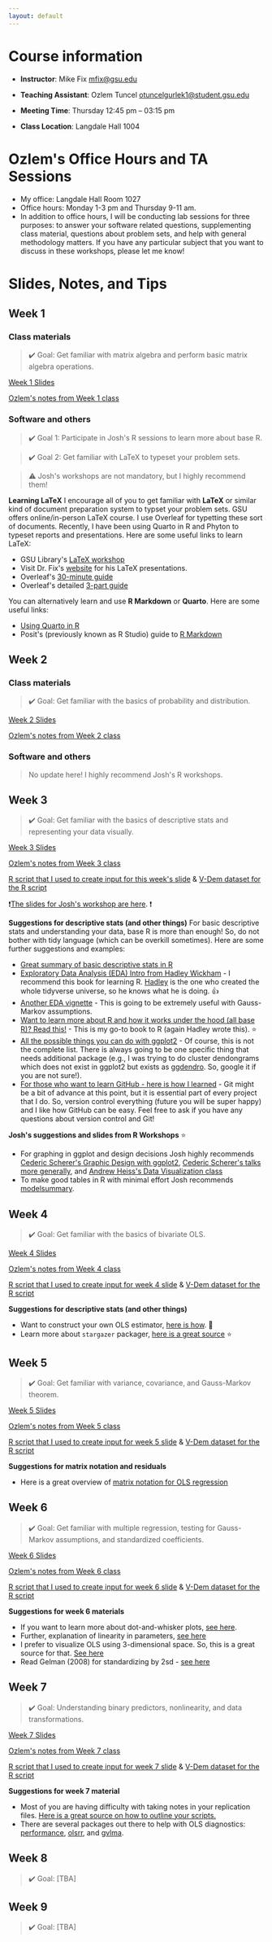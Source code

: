 ```yaml
---
layout: default
---
```


# Course information

- **Instructor**: Mike Fix <mfix@gsu.edu>

- **Teaching Assistant**: Ozlem Tuncel <otuncelgurlek1@student.gsu.edu>

- **Meeting Time**: Thursday 12:45 pm – 03:15 pm

- **Class Location**: Langdale Hall 1004

# Ozlem's Office Hours and TA Sessions
- My office: Langdale Hall Room 1027
- Office hours: Monday 1-3 pm and Thursday 9-11 am.
- In addition to office hours, I will be conducting lab sessions for three purposes: to answer your software related questions, supplementing class material, questions about problem sets, and help with general methodology matters. If you have any particular subject that you want to discuss in these workshops, please let me know!

# Slides, Notes, and Tips

## Week 1

### Class materials 
> ✔️ Goal: Get familiar with matrix algebra and perform basic matrix algebra operations.

[Week 1 Slides](docs/01Matrix.pdf)

[Ozlem's notes from Week 1 class](docs/week1.md)

### Software and others
> ✔️ Goal 1: Participate in Josh's R sessions to learn more about base R.

> ✔️ Goal 2: Get familiar with LaTeX to typeset your problem sets.

> ⚠️ Josh's workshops are not mandatory, but I highly recommend them! 

**Learning LaTeX**
I encourage all of you to get familiar with **LaTeX** or similar kind of document preparation system to typset your problem sets. GSU offers online/in-person LaTeX course. I use Overleaf for typetting these sort of documents. Recently, I have been using Quarto in R and Phyton to typeset reports and presentations. Here are some useful links to learn LaTeX:

- GSU Library's [LaTeX workshop](https://research.library.gsu.edu/latex)
- Visit Dr. Fix's [website](http://michaelfix.gsucreate.org/) for his LaTeX presentations.
- Overleaf's [30-minute guide](https://www.overleaf.com/learn/latex/Learn_LaTeX_in_30_minutes)
- Overleaf's detailed [3-part guide](https://www.overleaf.com/learn/latex/Free_online_introduction_to_LaTeX_(part_1))

You can alternatively learn and use **R Markdown** or **Quarto**. Here are some useful links:

- [Using Quarto in R](https://quarto.org/docs/get-started/hello/rstudio.html)
- Posit's (previously known as R Studio) guide to [R Markdown](https://rmarkdown.rstudio.com/lesson-1.html)

## Week 2

### Class materials 
> ✔️ Goal: Get familiar with the basics of probability and distribution.

[Week 2 Slides](docs/02Probability.pdf)

[Ozlem's notes from Week 2 class](docs/week2.md)

### Software and others 
> No update here! I highly recommend Josh's R workshops. 

## Week 3

> ✔️ Goal: Get familiar with the basics of descriptive stats and representing your data visually.

[Week 3 Slides](docs/03Data.pdf)

[Ozlem's notes from Week 3 class](docs/week3.md)

[R script that I used to create input for this week's slide](docs/week3.R) & [V-Dem dataset for the R script](https://drive.google.com/file/d/1IRS2gnECAuELEcG-CZOy1lO0lCys91up/view?usp=sharing)

❗[The slides for Josh's workshop are here](docs/field-guide-to-base-r.pdf). ❗

**Suggestions for descriptive stats (and other things)**
For basic descriptive stats and understanding your data, base R is more than enough! So, do not bother with tidy language (which can be overkill sometimes). Here are some further suggestions and examples: 

- [Great summary of basic descriptive stats in R](https://statsandr.com/blog/descriptive-statistics-in-r/)
- [Exploratory Data Analysis (EDA) Intro from Hadley Wickham](https://r4ds.had.co.nz/exploratory-data-analysis.html) - I recommend this book for learning R. [Hadley](https://twitter.com/hadleywickham) is the one who created the whole tidyverse universe, so he knows what he is doing. 👍
- [Another EDA vignette](https://cran.r-project.org/web/packages/dlookr/vignettes/EDA.html) - This is going to be extremely useful with Gauss-Markov assumptions. 
- [Want to learn more about R and how it works under the hood (all base R)? Read this!](https://adv-r.hadley.nz/) - This is my go-to book to R (again Hadley wrote this). ⭐
- [All the possible things you can do with ggplot2](https://r-graph-gallery.com/ggplot2-package.html) - Of course, this is not the complete list. There is always going to be one specific thing that needs additional package (e.g., I was trying to do cluster dendongrams which does not exist in ggplot2 but exists as [ggdendro](https://cran.r-project.org/web/packages/ggdendro/vignettes/ggdendro.html). So, google it if you are not sure!). 
- [For those who want to learn GitHub - here is how I learned](https://happygitwithr.com/) - Git might be a bit of advance at this point, but it is essential part of every project that I do. So, version control everything (future you will be super happy) and I like how GitHub can be easy. Feel free to ask if you have any questions about version control and Git!

**Josh's suggestions and slides from R Workshops** ⭐
- For graphing in ggplot and design decisions Josh highly recommends [Cederic Scherer's Graphic Design with ggplot2](https://rstudio-conf-2022.github.io/ggplot2-graphic-design/), [Cederic Scherer's talks more generally](https://www.cedricscherer.com/top/portfolio/), and [Andrew Heiss's Data Visualization class](https://datavizs21.classes.andrewheiss.com/)
- To make good tables in R with minimal effort Josh recommends [modelsummary](https://vincentarelbundock.github.io/modelsummary/index.html).

## Week 4

> ✔️ Goal: Get familiar with the basics of bivariate OLS.

[Week 4 Slides](docs/04Bivariate.pdf)

[Ozlem's notes from Week 4 class](docs/week4.md)

[R script that I used to create input for week 4 slide](docs/week4.R) & [V-Dem dataset for the R script](https://drive.google.com/file/d/1IRS2gnECAuELEcG-CZOy1lO0lCys91up/view?usp=sharing)

**Suggestions for descriptive stats (and other things)**
- Want to construct your own OLS estimator, [here is how](https://economictheoryblog.com/2016/02/20/rebuild-ols-estimator-manually-in-r/). 🥊
- Learn more about `stargazer` packager, [here is a great source](https://fgeerolf.com/code/R/stargazer.html#Stargazer_options) ⭐

## Week 5

> ✔️ Goal: Get familiar with variance, covariance, and Gauss-Markov theorem.

[Week 5 Slides](docs/05Inference.pdf)

[Ozlem's notes from Week 5 class](docs/week5.md)

[R script that I used to create input for week 5 slide](docs/week5.R) & [V-Dem dataset for the R script](https://drive.google.com/file/d/1IRS2gnECAuELEcG-CZOy1lO0lCys91up/view?usp=sharing)

**Suggestions for matrix notation and residuals**
- Here is a great overview of [matrix notation for OLS regression](https://www.css.cornell.edu/faculty/dgr2/_static/files/R_html/explainRegression.html)

## Week 6

> ✔️ Goal: Get familiar with multiple regression, testing for Gauss-Markov assumptions, and standardized coefficients.

[Week 6 Slides](docs/06MultipleReg.pdf)

[Ozlem's notes from Week 6 class](docs/week6.md)

[R script that I used to create input for week 6 slide](docs/week6.R) & [V-Dem dataset for the R script](https://drive.google.com/file/d/1IRS2gnECAuELEcG-CZOy1lO0lCys91up/view?usp=sharing)

**Suggestions for week 6 materials**
- If you want to learn more about dot-and-whisker plots, [see here](https://felixhaass.github.io/dataviz_ggplot2/session4.html).
- Further, explanation of linearity in parameters, [see here](https://mgkim.blog/2017/06/19/linearity-in-parameters/)
- I prefer to visualize OLS using 3-dimensional space. So, this is a great source for that. [See here](https://kaomorphism.com/socraticregression/space.html)
- Read Gelman (2008) for standardizing by 2sd - [see here](http://www.stat.columbia.edu/~gelman/research/unpublished/standardizing.pdf)

## Week 7

> ✔️ Goal: Understanding binary predictors, nonlinearity, and data transformations.

[Week 7 Slides](docs/07Dummy.pdf)

[Ozlem's notes from Week 7 class](docs/week7.md)

[R script that I used to create input for week 7 slide](docs/week7.R) & [V-Dem dataset for the R script](https://drive.google.com/file/d/1IRS2gnECAuELEcG-CZOy1lO0lCys91up/view?usp=sharing)

**Suggestions for week 7 material**
- Most of you are having difficulty with taking notes in your replication files. [Here is a great source on how to outline your scripts.](https://posit.co/blog/rstudio-v1-4-preview-little-things/)
- There are several packages out there to help with OLS diagnostics: [performance](https://easystats.github.io/performance/index.html), [olsrr](https://cran.r-project.org/web/packages/olsrr/vignettes/intro.html), and [gvlma](https://cran.r-project.org/web/packages/olsrr/vignettes/intro.html).

## Week 8

> ✔️ Goal: [TBA]

## Week 9

> ✔️ Goal: [TBA]
